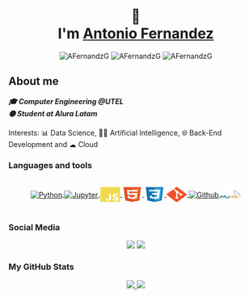 <!--
 ## Hi there 👋 
-->

<!--
**AFernandzG/AFernandzG** is a ✨ _special_ ✨ repository because its `README.md` (this file) appears on your GitHub profile.

Here are some ideas to get you started:

- 🔭 I’m currently working on ...
- 🌱 I’m currently learning ...
- 👯 I’m looking to collaborate on ...
- 🤔 I’m looking for help with ...
- 💬 Ask me about ...
- 📫 How to reach me: ...
- 😄 Pronouns: ...
- ⚡ Fun fact: ...
-->


<h1 align="center">👋<br> I'm  <a href="https://www.linkedin.com/in/antonio-fernandez-guerrero-11246494/">Antonio Fernandez</a></h1>

<div align="center">
  <p align="center" href="https://github.com/AFernandzG"> 
    <img src="https://komarev.com/ghpvc/?username=AFernandzG" alt="AFernandzG"/>
    <img src="https://img.shields.io/github/followers/AFernandzG.svg?style=flat&logo=github&label=Follow&maxAge=2592000&color=green" alt="AFernandzG"/> 
    <img src="https://img.shields.io/twitter/follow/_FernandzG?color=purple&label=Follow&logo=twitter&style=flat" alt="AFernandzG"/>   
  </p>
</div>
  

<div>
  <h2> About me  </h2>  
  <p align="left"><i><b>
  🎓 Computer Engineering @UTEL<br>
  🟡 Student at Alura Latam<br>
  </i></b></p>

  <p>Interests: 📊 Data Science, 🧠🤖 Artificial Intelligence, 🌐 Back-End Development and ☁ Cloud
  </p>
</div>
 
<h3> Languages and tools </h3>
<div align="center" valign="top"><br>
  <a href="https://www.python.org/" target="_blank" rel="noreferrer">
    <img align="center" alt="Python" height="30" width="40" src="https://cdn.jsdelivr.net/gh/devicons/devicon/icons/python/python-original.svg">
  </a>

  <a href="https://jupyter.org/" target="_blank" rel="noreferrer">
    <img align="center" alt="Jupyter" width="40" height="30" src="https://cdn.jsdelivr.net/gh/devicons/devicon/icons/jupyter/jupyter-original-wordmark.svg" />
  </a>

  <a href="https://www.javascript.com/" target="_blank" rel="noreferrer">
    <img align="center" alt="JavaScript" height="30" width="40" src="https://raw.githubusercontent.com/devicons/devicon/master/icons/javascript/javascript-plain.svg">
  </a>

  <a href="https://www.w3.org/html/" target="_blank" rel="noreferrer">
    <img align="center" alt="HTML" height="30" width="40" src="https://raw.githubusercontent.com/devicons/devicon/master/icons/html5/html5-original.svg">
  </a>
  <a href="https://www.w3schools.com/css/" target="_blank" rel="noreferrer">
    <img align="center" alt="CSS" height="30" width="40" src="https://raw.githubusercontent.com/devicons/devicon/master/icons/css3/css3-original.svg">
  </a>
 
  <a href="https://git-scm.com/" target="_blank" rel="noreferrer">
    <img align="center" alt="Git" height="30" width="40" src="https://raw.githubusercontent.com/devicons/devicon/master/icons/git/git-original.svg">
  </a>
  <a href="https://github.com/" target="_blank" rel="noreferrer">
    <img align="center" alt="Github" height="35" width="35" src="https://cdn.iconscout.com/icon/free/png-512/github-153-675523.png">
  </a>
  
  <a href="https://www.mysql.com/" target="_blank" rel="noreferrer"> 
  <img align="center"src="https://raw.githubusercontent.com/devicons/devicon/master/icons/mysql/mysql-original-wordmark.svg" alt="mysql" width="40" height="30"/> 
  </a>

</div><br>

<h3> Social Media </h3>
</div>

<div align="center">
  <a href="https://www.linkedin.com/in/antonio-fernandez-guerrero-11246494/" target="_blank"><img src="https://img.shields.io/badge/-LinkedIn-%230077B5?style=for-the-badge&logo=linkedin&logoColor=white" target="_blank"></a> 
  <a href="mailto:afernandezgue@hotmail.com"><img src="https://img.shields.io/badge/-Gmail-%23333?style=for-the-badge&logo=gmail&logoColor=white&color=red" target="_blank"></a>
</div>

<h3> My GitHub Stats </h3>

<div align ="center">
  <a href="https://github.com/AFernandzG">
    <img height="150em" src="https://github-readme-stats.vercel.app/api?username=AFernandzG&count_private=true&include_all_commits=false&show_icons=true&theme=dark&hide_border=false&show_owner=true%22"/>
    <img height="150em" src="https://github-readme-stats.vercel.app/api/top-langs/?username=AFernandzG&theme=dark&hide_border=false&&layout=compact"/>
  </a>
</div>
